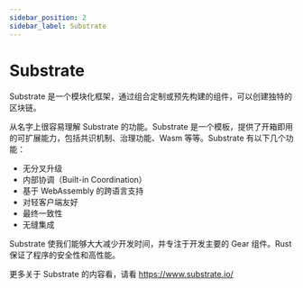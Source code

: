 ```yaml
---
sidebar_position: 2
sidebar_label: Substrate
---
```


# Substrate


Substrate 是一个模块化框架，通过组合定制或预先构建的组件，可以创建独特的区块链。

从名字上很容易理解 Substrate 的功能。Substrate 是一个模板，提供了开箱即用的可扩展能力，包括共识机制、治理功能、Wasm 等等。Substrate 有以下几个功能：

- 无分叉升级
- 内部协调（Built-in Coordination）
- 基于 WebAssembly 的跨语言支持
- 对轻客户端友好
- 最终一致性
- 无缝集成

Substrate 使我们能够大大减少开发时间，并专注于开发主要的 Gear 组件。Rust 保证了程序的安全性和高性能。

更多关于 Substrate 的内容看，请看 https://www.substrate.io/
